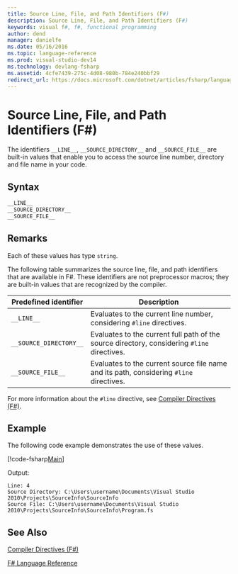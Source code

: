 ```yaml
---
title: Source Line, File, and Path Identifiers (F#)
description: Source Line, File, and Path Identifiers (F#)
keywords: visual f#, f#, functional programming
author: dend
manager: danielfe
ms.date: 05/16/2016
ms.topic: language-reference
ms.prod: visual-studio-dev14
ms.technology: devlang-fsharp
ms.assetid: 4cfe7439-275c-4d08-980b-784e240bbf29
redirect_url: https://docs.microsoft.com/dotnet/articles/fsharp/language-reference/source-line-file-path-identifiers 
---
```


# Source Line, File, and Path Identifiers (F#)

The identifiers `__LINE__`, `__SOURCE_DIRECTORY__` and `__SOURCE_FILE__` are built-in values that enable you to access the source line number, directory and file name in your code.


## Syntax

```fsharp
__LINE__
__SOURCE_DIRECTORY__
__SOURCE_FILE__
```

## Remarks
Each of these values has type `string`.

The following table summarizes the source line, file, and path identifiers that are available in F#. These identifiers are not preprocessor macros; they are built-in values that are recognized by the compiler.



| Predefined identifier  |                                         Description                                         |
|------------------------|---------------------------------------------------------------------------------------------|
|       `__LINE__`       |            Evaluates to the current line number, considering `#line` directives.            |
| `__SOURCE_DIRECTORY__` | Evaluates to the current full path of the source directory, considering `#line` directives. |
|   `__SOURCE_FILE__`    |   Evaluates to the current source file name and its path, considering `#line` directives.   |

For more information about the `#line` directive, see [Compiler Directives &#40;F&#35;&#41;](Compiler-Directives-%5BFSharp%5D.md).

## Example

The following code example demonstrates the use of these values.

[!code-fsharp[Main](snippets/fslangref2/snippet7401.fs)]

Output:

```
Line: 4
Source Directory: C:\Users\username\Documents\Visual Studio 2010\Projects\SourceInfo\SourceInfo
Source File: C:\Users\username\Documents\Visual Studio 2010\Projects\SourceInfo\SourceInfo\Program.fs
```

## See Also
[Compiler Directives &#40;F&#35;&#41;](Compiler-Directives-%5BFSharp%5D.md)

[F&#35; Language Reference](FSharp-Language-Reference.md)